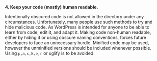 **4. Keep your code (mostly) human readable.**

Intentionally obscured code is not allowed in the directory under any circumstances. Unfortunately, many people use such methods to try and hide malicious code. As WordPress is intended for anyone to be able to learn from code, edit it, and adapt it. Making code non-human readable, either by hiding it or using obscure naming conventions, forces future developers to face an unnecessary hurdle.  Minified code may be used, however the unminified versions should be included whenever possible. Using `p,a,c,k,e,r` or uglify is to be avoided.
